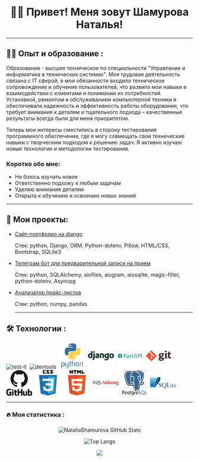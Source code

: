 
<div align="center">

# :raising_hand_woman: Привет! Меня зовут Шамурова Наталья!
</div>

---

## :woman_technologist: Опыт и образование :

Образование - высшее техническое по специальности "Управление и информатика в технических системах". Моя трудовая деятельность связана с IT сферой, в мои обязанности входило техническое сопровождение и обучение пользователей, что развило мои навыки в взаимодействии с клиентами и понимании их потребностей. Установкой, ремонтом и обслуживанием компьютерной техники я обеспечивала надежность и эффективность работы оборудования, что требует внимания к деталям и тщательного подхода – качественные результаты всегда были для меня приоритетом.

Теперь мои интересы сместились в сторону тестирования программного обеспечения, где я могу совмещать свои технические навыки с творческим подходом к решению задач. Я активно изучаю новые технологии и методологии тестирования.


### Коротко обо мне:

- Не боюсь изучать новое
- Ответственно подхожу к любым задачам
- Уделяю внимание деталям
- Открыта к обучению и освоению новых знаний
  
****

 ## :file_folder: Мои проекты:



- [Сайт-портфолио на django](https://github.com/NataliaShamurova/site-portfolio)

  Стек: python, Django, ORM, Python-dotenv, Pillow, HTML/CSS, Bootstrap, SQLite3

- [Телеграм бот для предварительной записи на прием](https://github.com/NataliaShamurova/DR_TB)

  Стек: python, SQLAlchemy, aiofiles, aiogram, aiosqlite, magic-filter, python-dotenv, Asyncpg

- [Анализатор прайс-листов](https://github.com/NataliaShamurova/AtR)

  Стек: python, numpy, pandas

  ---
  
## :hammer_and_wrench: Технологии :

<div>
  <img src="https://docs.testit.software/images/testit_logo_icon_blue.png" title="test-it" alt="test-it" width="40" height="40"/>&nbsp
  <img src="https://d33wubrfki0l68.cloudfront.net/38b5c953a4667366685d55db55d057c86db1fc54/a0fdc/static/acae6b24d940347661ca901ea07f47c1/chrome-dev-logo-icon.png" title="devtools" alt="devtools" width="40" height="40"/>&nbsp
  <img src="https://github.com/devicons/devicon/blob/master/icons/python/python-original-wordmark.svg" title="Python" alt="Python" width="70" height="70"/>&nbsp;
  <img src="https://github.com/devicons/devicon/blob/master/icons/django/django-plain-wordmark.svg" title="Django" alt="django" width="70" height="70"/>&nbsp;
  <img src="https://github.com/devicons/devicon/blob/master/icons/fastapi/fastapi-original-wordmark.svg" title="fastapi" alt="fastapi" width="70" height="70"/>&nbsp;
  <img src="https://github.com/devicons/devicon/blob/master/icons/git/git-original-wordmark.svg" title="git" alt="git" width="70" height="70"/>&nbsp;
  <img src="https://github.com/devicons/devicon/blob/master/icons/github/github-original-wordmark.svg" title="github" alt="github" width="70" height="70"/>&nbsp;
  <img src="https://github.com/devicons/devicon/blob/master/icons/css3/css3-original-wordmark.svg" title="css3" alt="css3" width="70" height="70"/>&nbsp;
  <img src="https://github.com/devicons/devicon/blob/master/icons/html5/html5-original-wordmark.svg" title="html5" alt="html5" width="70" height="70"/>&nbsp;
  <img src="https://github.com/devicons/devicon/blob/master/icons/sqlalchemy/sqlalchemy-original-wordmark.svg" title="sqlalchemy" alt="sqlalchemy" width="70" height="70"/>&nbsp;
  <img src="https://github.com/devicons/devicon/blob/master/icons/postgresql/postgresql-original-wordmark.svg" title="postgresql" alt="postgresql" width="70" height="70"/>&nbsp;
  <img src="https://github.com/devicons/devicon/blob/master/icons/sqlite/sqlite-original-wordmark.svg" title="Sqlite" alt="sqlite" width="70" height="70"/>&nbsp;

</div>

---

### :fire: Моя статистика :

###


<div align="center">

![NataliaShamurova GitHub Stats](https://github-readme-stats.vercel.app/api?username=NataliaShamurova&count_private=true&hide=contribs&show_icons=true&theme=radical)

![Top Langs](https://github-readme-stats.vercel.app/api/top-langs/?username=NataliaShamurova&count_private=true&hide=tsql&langs_count=7&theme=radical&layout=compact)

</div>

<div align="center">

![](https://komarev.com/ghpvc/?username=NataliaShamurova)

</div>

<!--
**NataliaShamurova/NataliaShamurova** is a ✨ _special_ ✨ repository because its `README.md` (this file) appears on your GitHub profile.

Here are some ideas to get you started:

- 🔭 I’m currently working on ...
- 🌱 I’m currently learning ...
- 👯 I’m looking to collaborate on ...
- 🤔 I’m looking for help with ...
- 💬 Ask me about ...
- 📫 How to reach me: ...
- 😄 Pronouns: ...
- ⚡ Fun fact: ...
-->
